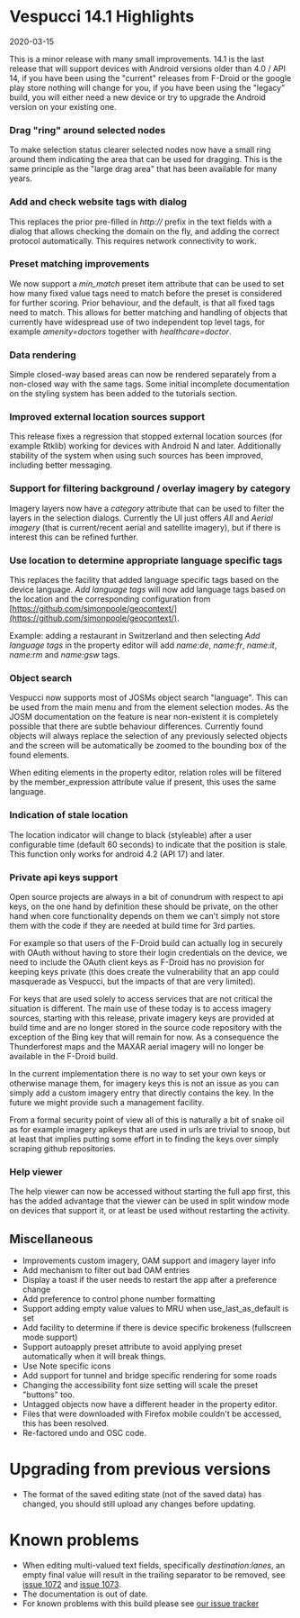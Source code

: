 # Vespucci 14.1 Highlights

2020-03-15

This is a minor release with many small improvements. 14.1 is the last release that will support devices with Android versions older than 4.0 / API 14, if you have been using the "current" releases from F-Droid or the google play store nothing will change for you, if you have been using the "legacy" build, you will either need a new device or try to upgrade the Android version on your existing one.

### Drag "ring" around selected nodes

To make selection status clearer selected nodes now have a small ring around them indicating the area that can be used for dragging. This is the same principle as the "large drag area" that has been available for many years. 

### Add and check website tags with dialog

This replaces the prior pre-filled in _http://_ prefix in the text fields with a dialog that allows checking the domain on the fly, and adding the correct protocol automatically. This requires network connectivity to work.

### Preset matching improvements

We now support a *min_match* preset item attribute that can be used to set how many fixed value tags need to match before the preset is considered for further scoring. Prior behaviour, and the default, is that all fixed tags need to match. This allows for better matching and handling of objects that currently have widespread use of two independent top level tags, for example _amenity=doctors_ together with _healthcare=doctor_.

### Data rendering

Simple closed-way based areas can now be rendered separately from a non-closed way with the same tags. Some initial incomplete documentation on the styling system has been added to the tutorials section. 

### Improved external location sources support

This release fixes a regression that stopped external location sources (for example Rtklib) working for devices with Android N and later. Additionally stability of the system when using such sources has been improved, including better messaging.

### Support for filtering background / overlay imagery by category

Imagery layers now have a _category_ attribute that can be used to filter the layers in the selection dialogs. Currently the UI just offers _All_ and _Aerial imagery_ (that is current/recent aerial and satellite imagery), but if there is interest this can be refined further.

### Use location to determine appropriate language specific tags

This replaces the facility that added language specific tags based on the device language. _Add language tags_ will now add language tags based on the location and the corresponding configuration from  [https://github.com/simonpoole/geocontext/](https://github.com/simonpoole/geocontext/).

Example: adding a restaurant in Switzerland and then selecting _Add language tags_ in the property editor will add _name:de_, _name:fr_, _name:it_, _name:rm_ and _name:gsw_ tags.

### Object search

Vespucci now supports most of JOSMs object search "language". This can be used from the main menu and from the element selection modes. As the JOSM documentation on the feature is near non-existent it is completely possible that there are subtle behaviour differences. Currently found objects will always replace the selection of any previously selected objects and the screen will be automatically be zoomed to the bounding box of the found elements.

When editing elements in the property editor, relation roles will be filtered by the member_expression attribute value if present, this uses the same language.

### Indication of stale location

The location indicator will change to black (styleable) after a user configurable time (default 60 seconds) to indicate that the position is stale. This function only works for android 4.2 (API 17) and later.

### Private api keys support

Open source projects are always in a bit of conundrum with respect to api keys, on the one hand by definition these should be private, on the other hand when core functionality depends on them we can't simply not store them with the code if they are needed at build time for 3rd parties. 

For example so that users of the F-Droid build can actually log in securely with OAuth without having to store their login credentials on the device, we need to include the OAuth client keys as F-Droid has no provision for keeping keys private (this does create the vulnerability that an app could masquerade as Vespucci, but the impacts of that are very limited).

For keys that are used solely to access services that are not critical the situation is different. The main use of these today is to access imagery sources, starting with this release, private imagery keys are provided at build time and are no longer stored in the source code repository with the exception of the Bing key that will remain for now. As a consequence the Thunderforest maps and the MAXAR aerial imagery will no longer be available in the F-Droid build.

In the current implementation there is no way to set your own keys or otherwise manage them, for imagery keys this is not an issue as you can simply add a custom imagery entry that directly contains the key. In the future we might provide such a management facility.

From a formal security point of view all of this is naturally a bit of snake oil as for example imagery apikeys that are used in urls are trivial to snoop, but at least that implies putting some effort in to finding the keys over simply scraping github repositories.

### Help viewer

The help viewer can now be accessed without starting the full app first, this has the added advantage that the viewer can be used in split window mode on devices that support it, or at least be used without restarting the activity. 

## Miscellaneous

* Improvements custom imagery, OAM support and imagery layer info
* Add mechanism to filter out bad OAM entries
* Display a toast if the user needs to restart the app after a preference change
* Add preference to control phone number formatting
* Support adding empty value values to MRU when use_last_as_default is set
* Add facility to determine if there is device specific brokeness (fullscreen mode support)
* Support autoapply preset attribute to avoid applying preset automatically when it will break things.
* Use Note specific icons
* Add support for tunnel and bridge specific rendering for some roads
* Changing the accessibility font size setting will scale the preset "buttons" too.
* Untagged objects now have a different header in the property editor.
* Files that were downloaded with Firefox mobile couldn't be accessed, this has been resolved.
* Re-factored undo and OSC code.

# Upgrading from previous versions

* The format of the saved editing state (not of the saved data) has changed, you should still upload any changes before updating.

# Known problems

* When editing multi-valued text fields, specifically _destination:lanes_, an empty final value will result in the trailing separator to be removed, see [issue 1072](https://github.com/MarcusWolschon/osmeditor4android/issues/1072) and [issue 1073](https://github.com/MarcusWolschon/osmeditor4android/issues/1073).
* The documentation is out of date.
* For known problems with this build please see [our issue tracker](https://github.com/MarcusWolschon/osmeditor4android/issues)

